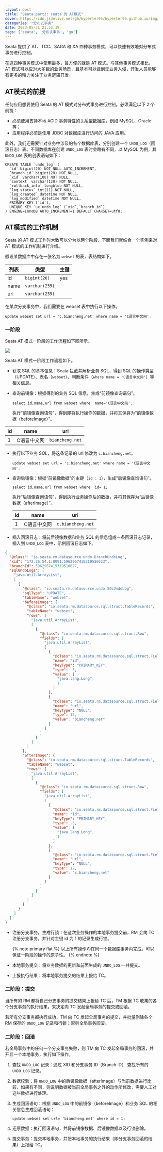 ```yaml
---
layout: post
title: "Seata part3: seata 的 AT模式"
cover: https://cdn.jsdelivr.net/gh/hyperter96/hyperter96.github.io/img/seata-part3.jpg
categories: "分布式事务"
date: 2023-05-31 23:52:19
tags: ['seata', '分布式事务', 'go']
---
```


Seata 提供了 AT、TCC、SAGA 和 XA 四种事务模式，可以快速有效地对分布式事务进行控制。

在这四种事务模式中使用最多，最方便的就是 AT 模式。与其他事务模式相比，AT 模式可以应对大多数的业务场景，且基本可以做到无业务入侵，开发人员能够有更多的精力关注于业务逻辑开发。

## AT模式的前提

任何应用想要使用 Seata 的 AT 模式对分布式事务进行控制，必须满足以下 2 个前提：

* 必须使用支持本地 ACID 事务特性的关系型数据库，例如 MySQL、Oracle 等；
* 应用程序必须是使用 JDBC 对数据库进行访问的 JAVA 应用。

此外，我们还需要针对业务中涉及的各个数据库表，分别创建一个 `UNDO_LOG`（回滚日志）表。不同数据库在创建 `UNDO_LOG` 表时会略有不同，以 MySQL 为例，其 `UNDO_LOG` 表的创表语句如下：

```mysql
CREATE TABLE `undo_log` (
  `id` bigint(20) NOT NULL AUTO_INCREMENT,
  `branch_id` bigint(20) NOT NULL,
  `xid` varchar(100) NOT NULL,
  `context` varchar(128) NOT NULL,
  `rollback_info` longblob NOT NULL,
  `log_status` int(11) NOT NULL,
  `log_created` datetime NOT NULL,
  `log_modified` datetime NOT NULL,
  PRIMARY KEY (`id`),
  UNIQUE KEY `ux_undo_log` (`xid`,`branch_id`)
) ENGINE=InnoDB AUTO_INCREMENT=1 DEFAULT CHARSET=utf8;
```

## AT模式的工作机制

Seata 的 AT 模式工作时大致可以分为以两个阶段，下面我们就结合一个实例来对 AT 模式的工作机制进行介绍。

假设某数据库中存在一张名为 `webset` 的表，表结构如下。

| 列表   | 类型             | 主键  |
|------|----------------|-----|
| id   | `bigint(20)`   | yes |
| name | `varchar(255)` |     |
| url  | `varchar(255)`  |     |

在某次分支事务中，我们需要在 webset 表中执行以下操作。

```mysql
update webset set url = 'c.biancheng.net' where name = 'C语言中文网';
```

### 一阶段

Seata AT 模式一阶段的工作流程如下图所示。

![](https://cdn.jsdelivr.net/gh/hyperter96/hyperter96.github.io/img/seata-part3-figure1.png)

Seata AT 模式一阶段工作流程如下。

* 获取 SQL 的基本信息：Seata 拦截并解析业务 SQL，得到 SQL 的操作类型（UPDATE）、表名（`webset`）、判断条件（`where name = 'C语言中文网'`）等相关信息。
* 查询前镜像：根据得到的业务 SQL 信息，生成“前镜像查询语句”。

    ```mysql
    select id,name,url from webset where  name='C语言中文网';
    ```
    
    执行“前镜像查询语句”，得到即将执行操作的数据，并将其保存为“前镜像数据（beforeImage）”。

| id  | name   | url |
|-----|--------|-----|
| 1   | C语言中文网 | `biancheng.net` |

* 执行以下业务 SQL，将这条记录的 url 修改为 `c.biancheng.net`。
  ```mysql
  update webset set url = 'c.biancheng.net' where name = 'C语言中文网';
  ```

* 查询后镜像：根据“前镜像数据”的主键（`id : 1`），生成“后镜像查询语句”。

    ```mysql
    select id,name,url from webset where  id= 1;
    ```
    
    执行“后镜像查询语句”，得到执行业务操作后的数据，并将其保存为“后镜像数据（afterImage）”。

    | id  | name   | url             |
    |-----|--------|-----------------|
    | 1   | C语言中文网 | `c.biancheng.net` |

* 插入回滚日志：将前后镜像数据和业务 SQL 的信息组成一条回滚日志记录，插入到 `UNDO_LOG` 表中，示例回滚日志如下。

```json
{
  "@class": "io.seata.rm.datasource.undo.BranchUndoLog",
  "xid": "172.26.54.1:8091:5962967415319516023",
  "branchId": 5962967415319516027,
  "sqlUndoLogs": [
    "java.util.ArrayList",
    [
      {
        "@class": "io.seata.rm.datasource.undo.SQLUndoLog",
        "sqlType": "UPDATE",
        "tableName": "webset",
        "beforeImage": {
          "@class": "io.seata.rm.datasource.sql.struct.TableRecords",
          "tableName": "webset",
          "rows": [
            "java.util.ArrayList",
            [
              {
                "@class": "io.seata.rm.datasource.sql.struct.Row",
                "fields": [
                  "java.util.ArrayList",
                  [
                    {
                      "@class": "io.seata.rm.datasource.sql.struct.Field",
                      "name": "id",
                      "keyType": "PRIMARY_KEY",
                      "type": -5,
                      "value": [
                        "java.lang.Long",
                        1
                      ]
                    },
                    {
                      "@class": "io.seata.rm.datasource.sql.struct.Field",
                      "name": "url",
                      "keyType": "NULL",
                      "type": 12,
                      "value": "biancheng.net"
                    }
                  ]
                ]
              }
            ]
          ]
        },
        "afterImage": {
          "@class": "io.seata.rm.datasource.sql.struct.TableRecords",
          "tableName": "webset",
          "rows": [
            "java.util.ArrayList",
            [
              {
                "@class": "io.seata.rm.datasource.sql.struct.Row",
                "fields": [
                  "java.util.ArrayList",
                  [
                    {
                      "@class": "io.seata.rm.datasource.sql.struct.Field",
                      "name": "id",
                      "keyType": "PRIMARY_KEY",
                      "type": -5,
                      "value": [
                        "java.lang.Long",
                        1
                      ]
                    },
                    {
                      "@class": "io.seata.rm.datasource.sql.struct.Field",
                      "name": "url",
                      "keyType": "NULL",
                      "type": 12,
                      "value": "c.biancheng.net"
                    }
                  ]
                ]
              }
            ]
          ]
        }
      }
    ]
  ]
}
```

* 注册分支事务，生成行锁：在这次业务操作的本地事务提交前，RM 会向 TC 注册分支事务，并针对主键 id 为 1 的记录生成行锁。

    {% note primary flat %}
    以上所有操作均在同一个数据库事务内完成，可以保证一阶段的操作的原子性。
    {% endnote %}

* 本地事务提交：将业务数据的更新和前面生成的 `UNDO_LOG` 一并提交。

* 上报执行结果：将本地事务提交的结果上报给 TC。

### 二阶段：提交

当所有的 RM 都将自己分支事务的提交结果上报给 TC 后，TM 根据 TC 收集的各个分支事务的执行结果，来决定向 TC 发起全局事务的提交或回滚。

若所有分支事务都执行成功，TM 向 TC 发起全局事务的提交，并批量删除各个 RM 保存的 `UNDO_LOG` 记录和行锁；否则全局事务回滚。

### 二阶段：回滚

若全局事务中的任何一个分支事务失败，则 TM 向 TC 发起全局事务的回滚，并开启一个本地事务，执行如下操作。

1. 查找 `UNDO_LOG` 记录：通过 XID 和分支事务 ID（Branch ID） 查找所有的 `UNDO_LOG` 记录。

2. 数据校验：将 `UNDO_LOG` 中的后镜像数据（afterImage）与当前数据进行比较，如果有不同，则说明数据被当前全局事务之外的动作所修改，需要人工对这些数据进行处理。

3. 生成回滚语句：根据 `UNDO_LOG` 中的前镜像（beforeImage）和业务 SQL 的相关信息生成回滚语句：

    ```mysql
    update webset set url= 'biancheng.net' where id = 1;
    ```

4. 还原数据：执行回滚语句，并将前镜像数据、后镜像数据以及行锁删除。

5. 提交事务：提交本地事务，并把本地事务的执行结果（即分支事务回滚的结果）上报给 TC。